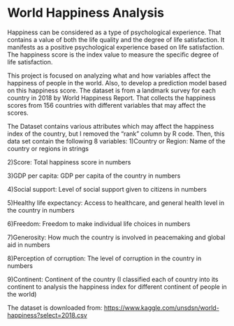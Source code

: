 # World Happiness Analysis

Happiness can be considered as a type of psychological experience. That contains a value of both the life quality and the degree of life satisfaction. It manifests as a positive psychological experience based on life satisfaction. The happiness score is the index value to measure the specific degree of life satisfaction. 
 
This project is focused on analyzing what and how variables affect the happiness of people in the world.  Also, to develop a prediction model based on this happiness score. The dataset is from a landmark survey for each country in 2018 by World Happiness Report. That collects the happiness scores from 156 countries with different variables that may affect the scores.
 
The Dataset contains various attributes which may affect the happiness index of the country, but I removed the “rank” column by R code.  Then, this data set contain the following 8 variables:
1)Country or Region: Name of the country or regions in strings

2)Score: Total happiness score in numbers

3)GDP per capita: GDP per capita of the country in numbers

4)Social support: Level of social support given to citizens in numbers

5)Healthy life expectancy: Access to healthcare, and general health level in the country in numbers

6)Freedom: Freedom to make individual life choices in numbers

7)Generosity: How much the country is involved in peacemaking and global aid in numbers

8)Perception of corruption: The level of corruption in the country in numbers

9)Continent: Continent of the country
(I classified each of country into its continent to analysis the happiness index for different continent of people in the world)

The dataset is downloaded from: https://www.kaggle.com/unsdsn/world-happiness?select=2018.csv 

